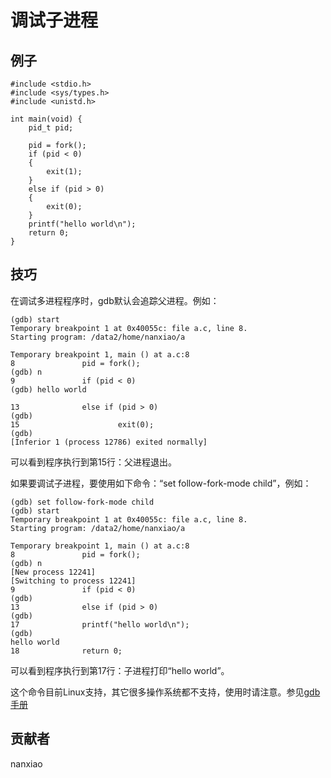 # 调试子进程 

## 例子

	#include <stdio.h>
	#include <sys/types.h>
	#include <unistd.h>
	
	int main(void) {
		pid_t pid;
	
		pid = fork();
		if (pid < 0)
		{
			exit(1);
		}
		else if (pid > 0)
		{
			exit(0);
		}
		printf("hello world\n");
		return 0;
	}


## 技巧

在调试多进程程序时，gdb默认会追踪父进程。例如：

	(gdb) start
	Temporary breakpoint 1 at 0x40055c: file a.c, line 8.
	Starting program: /data2/home/nanxiao/a
	
	Temporary breakpoint 1, main () at a.c:8
	8               pid = fork();
	(gdb) n
	9               if (pid < 0)
	(gdb) hello world
	
	13              else if (pid > 0)
	(gdb)
	15                      exit(0);
	(gdb)
	[Inferior 1 (process 12786) exited normally]


	


可以看到程序执行到第15行：父进程退出。 

如果要调试子进程，要使用如下命令：“set follow-fork-mode child”，例如：

	(gdb) set follow-fork-mode child
	(gdb) start
	Temporary breakpoint 1 at 0x40055c: file a.c, line 8.
	Starting program: /data2/home/nanxiao/a
	
	Temporary breakpoint 1, main () at a.c:8
	8               pid = fork();
	(gdb) n
	[New process 12241]
	[Switching to process 12241]
	9               if (pid < 0)
	(gdb)
	13              else if (pid > 0)
	(gdb)
	17              printf("hello world\n");
	(gdb)
	hello world
	18              return 0;


可以看到程序执行到第17行：子进程打印“hello world”。 

这个命令目前Linux支持，其它很多操作系统都不支持，使用时请注意。参见[gdb手册](https://sourceware.org/gdb/onlinedocs/gdb/Forks.html)

## 贡献者

nanxiao



